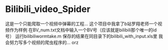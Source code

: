 # Bilibili_video_Spider
这是一个只能爬取一个视频中弹幕的工程...
这个项目中我拿了b站罗翔老师一个视频作为样例
在BV_num.txt文档中输入一个BV号（应该就是bilibili那个唯一的id号）
运行bilibiliwormtake.m
保存的结果在同目录下的bilibili_with_input.xls里
我会努力写多个视频的爬虫程序的...
orz
